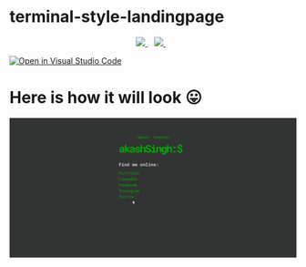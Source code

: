 ﻿# terminal-style-landingpage
<p align='center'>
  
  <a href="https://www.linkedin.com/in/akash-kumar-singh-2ab64217a/">
    <img src="https://img.shields.io/badge/linkedin-%230077B5.svg?&style=for-the-badge&logo=linkedin&logoColor=white" />
  </a>&nbsp;&nbsp;
  <a href="https://instagram.com/connectedakash2410">
    <img src="https://img.shields.io/badge/instagram-%23E4405F.svg?&style=for-the-badge&logo=instagram&logoColor=white" />        
  </a>&nbsp;&nbsp;
  
</p>

[![Open in Visual Studio Code](https://open.vscode.dev/badges/open-in-vscode.svg)](https://open.vscode.dev/Akash-S1999/terminal-style-landingpage)


# Here is how it will look 😛
![demo](demo.gif)
